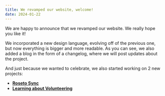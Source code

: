 ```yaml
---
title: We revamped our website, welcome!
date: 2024-01-22
---
```


We are happy to announce that we revamped our website. We really hope you like it!

We incorporated a new design language, evolving off of the previous one, but now
everything is bigger and more readable. As you can see, we also added a blog
in the form of a changelog, where we will post updates about the project.

And just because we wanted to celebrate, we also started working on 2 new projects:

- [**Roseto Sync**](https://docs.roseto.space/project-specs/roseto-20240113)
- [**Learning about Volunteering**](https://docs.roseto.space/project-specs/roseto-20240110)